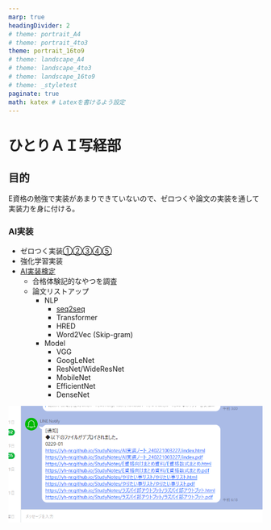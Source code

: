 ```yaml
---
marp: true
headingDivider: 2
# theme: portrait_A4
# theme: portrait_4to3
theme: portrait_16to9
# theme: landscape_A4
# theme: landscape_4to3
# theme: landscape_16to9
# theme: _styletest
paginate: true
math: katex # Latexを書けるよう設定
---
```



<!-- _class: lead -->
<!-- _paginate: false -->
# ひとりＡＩ写経部

## 目的

E資格の勉強で実装があまりできていないので、ゼロつくや論文の実装を通して実装力を身に付ける。

### AI実装

- ゼロつく実装[①](
https://github.com/oreilly-japan/deep-learning-from-scratch)[②](https://github.com/oreilly-japan/deep-learning-from-scratch-2)[③](https://github.com/oreilly-japan/deep-learning-from-scratch-3)[④](https://github.com/oreilly-japan/deep-learning-from-scratch-4)[⑤](https://github.com/oreilly-japan/deep-learning-from-scratch-5)
- 強化学習実装
- [AI実装検定](https://kentei.ai/)
  - 合格体験記的なやつを調査
  - 論文リストアップ
    - NLP
      - [seq2seq](https://arxiv.org/abs/1409.3215)
      - Transformer
      - HRED
      - Word2Vec (Skip-gram)
    - Model
      - VGG
      - GoogLeNet
      - ResNet/WideResNet
      - MobileNet
      - EfficientNet
      - DenseNet

![alt text](images/image4_index-1.png)
